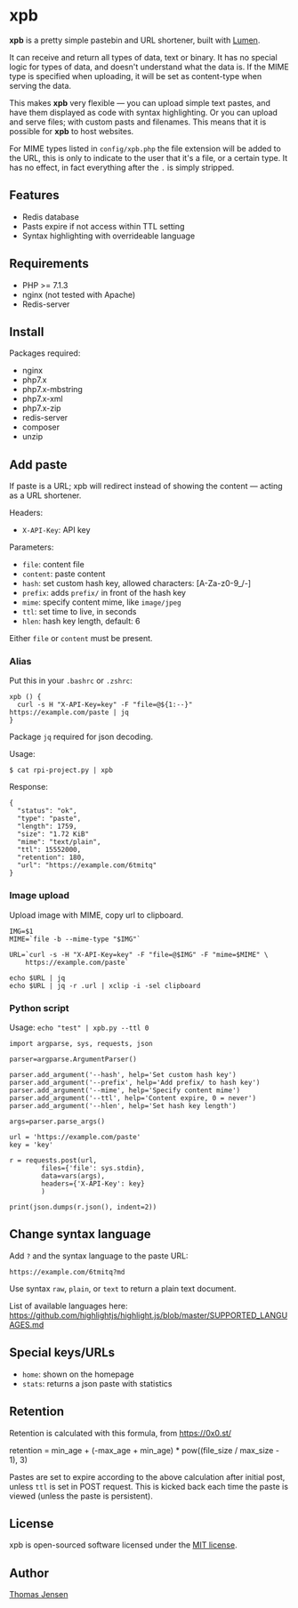 # xpb
__xpb__ is a pretty simple pastebin and URL shortener, built with [Lumen](https://lumen.laravel.com/).

It can receive and return all types of data, text or binary. It has no special logic for types of data, and doesn't understand what the data is. If the MIME type is specified when uploading, it will be set as content-type when serving the data.

This makes __xpb__ very flexible — you can upload simple text pastes, and have them displayed as code with syntax highlighting. Or you can upload and serve files; with custom pasts and filenames. This means that it is possible for __xpb__ to host websites.

For MIME types listed in `config/xpb.php` the file extension will be added to the URL, this is only to indicate to the user that it's a file, or a certain type. It has no effect, in fact everything after the `.` is simply stripped.

## Features
* Redis database
* Pasts expire if not access within TTL setting
* Syntax highlighting with overrideable language

## Requirements
* PHP >= 7.1.3
* nginx (not tested with Apache)
* Redis-server

## Install
Packages required:

* nginx
* php7.x
* php7.x-mbstring
* php7.x-xml
* php7.x-zip
* redis-server
* composer
* unzip

## Add paste
If paste is a URL; xpb will redirect instead of showing the content — acting as a URL shortener.

Headers:
* `X-API-Key`: API key

Parameters:
* `file`: content file
* `content`: paste content
* `hash`: set custom hash key, allowed characters: [A-Za-z0-9_/-]
* `prefix`: adds `prefix/` in front of the hash key
* `mime`: specify content mime, like `image/jpeg`
* `ttl`: set time to live, in seconds
* `hlen`: hash key length, default: 6

Either `file` or `content` must be present.

### Alias
Put this in your `.bashrc` or `.zshrc`:
```
xpb () {
  curl -s H "X-API-Key=key" -F "file=@${1:--}" https://example.com/paste | jq
}
```
Package `jq` required for json decoding.

Usage:
```
$ cat rpi-project.py | xpb
```

Response:
```
{
  "status": "ok",
  "type": "paste",
  "length": 1759,
  "size": "1.72 KiB"
  "mime": "text/plain",
  "ttl": 15552000,
  "retention": 180,
  "url": "https://example.com/6tmitq"
}
```

### Image upload
Upload image with MIME, copy url to clipboard.

```
IMG=$1
MIME=`file -b --mime-type "$IMG"`

URL=`curl -s -H "X-API-Key=key" -F "file=@$IMG" -F "mime=$MIME" \
    https://example.com/paste`

echo $URL | jq
echo $URL | jq -r .url | xclip -i -sel clipboard
```

### Python script
Usage: `echo "test" | xpb.py --ttl 0`

```
import argparse, sys, requests, json

parser=argparse.ArgumentParser()

parser.add_argument('--hash', help='Set custom hash key')
parser.add_argument('--prefix', help='Add prefix/ to hash key')
parser.add_argument('--mime', help='Specify content mime')
parser.add_argument('--ttl', help='Content expire, 0 = never')
parser.add_argument('--hlen', help='Set hash key length')

args=parser.parse_args()

url = 'https://example.com/paste'
key = 'key'

r = requests.post(url,
        files={'file': sys.stdin},
        data=vars(args),
        headers={'X-API-Key': key}
        )

print(json.dumps(r.json(), indent=2))

```

## Change syntax language
Add `?` and the syntax language to the paste URL:
```
https://example.com/6tmitq?md
```

Use syntax `raw`, `plain`, or `text` to return a plain text document.

List of available languages here: https://github.com/highlightjs/highlight.js/blob/master/SUPPORTED_LANGUAGES.md

## Special keys/URLs
* `home`: shown on the homepage
* `stats`: returns a json paste with statistics

## Retention
Retention is calculated with this formula, from https://0x0.st/

   retention = min_age + (-max_age + min_age) * pow((file_size / max_size - 1), 3)

Pastes are set to expire according to the above calculation after initial post, unless `ttl` is set in POST request. This is kicked back each time the paste is viewed (unless the paste is persistent).

## License
xpb is open-sourced software licensed under the [MIT license](LICENSE).

## Author
[Thomas Jensen](https://thomas.stdout.no)
